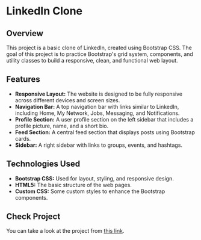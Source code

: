 # LinkedIn Clone

## Overview

This project is a basic clone of LinkedIn, created using Bootstrap CSS. The goal of this project is to practice Bootstrap's grid system, components, and utility classes to build a responsive, clean, and functional web layout.

## Features

- **Responsive Layout:** The website is designed to be fully responsive across different devices and screen sizes.
- **Navigation Bar:** A top navigation bar with links similar to LinkedIn, including Home, My Network, Jobs, Messaging, and Notifications.
- **Profile Section:** A user profile section on the left sidebar that includes a profile picture, name, and a short bio.
- **Feed Section:** A central feed section that displays posts using Bootstrap cards.
- **Sidebar:** A right sidebar with links to groups, events, and hashtags.

## Technologies Used

- **Bootstrap CSS:** Used for layout, styling, and responsive design.
- **HTML5:** The basic structure of the web pages.
- **Custom CSS:** Some custom styles to enhance the Bootstrap components.
## Check Project
You can take a look at the project from [this link](https://htmlpreview.github.io/?https://github.com/demirfirat/patika-ders-icerik/blob/main/week3/WTC5/linkedinclonewebsite/index.html).